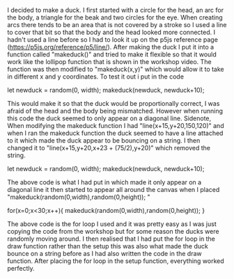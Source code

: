 I decided to make a duck. I first started with a circle for the head, an arc for the body, a triangle for the beak and two circles for the eye. When creating arcs there tends to be an area that is not covered by a stroke so I used a line to cover that bit so that the body and the head looked more connected. I hadn't used a line before so I had to look it up on the p5js reference page (https://p5js.org/reference/p5/line/). After making the duck I put it into a function called "makeduck()" and tried to make it flexible so that it would work like the lollipop function that is shown in the workshop video. The function was then modified to "makeduck(x,y)" which would allow it to take in different x and y coordinates. To test it out i put in the code 

 let newduck = random(0, width);
 makeduck(newduck, newduck+10);

This would make it so that the duck would be proportionally correct, I was afraid of the head and the body being mismatched. However when running this code the duck seemed to only appear on a diagonal line. Sidenote, When modifying the makeduck function I had "line(x+15,y+20,150,120)" and when I ran the makeduck function the duck seemed to have a line attached to it which made the duck appear to be bouncing on a string. I then changed it to "line(x+15,y+20,x+23 + (75/2),y+20)" which removed the string. 

let newduck = random(0, width);
makeduck(newduck, newduck+10);

The above code is what I had put in which made it only appear on a diagonal line it then started to appear all around the canvas when I placed "makeduck(random(0,width),random(0,height)); "

  for(x=0;x<30;x++){
    makeduck(random(0,width),random(0,height)); 
  }

The above code is the for loop I used and it was pretty easy as I was just copying the code from the workshop but for some reason the ducks were randomly moving around. I then realised that I had put the for loop in the draw function rather than the setup this was also what made the duck bounce on a string before as I had also written the code in the draw function. After placing the for loop in the setup function, everything worked perfectly.
